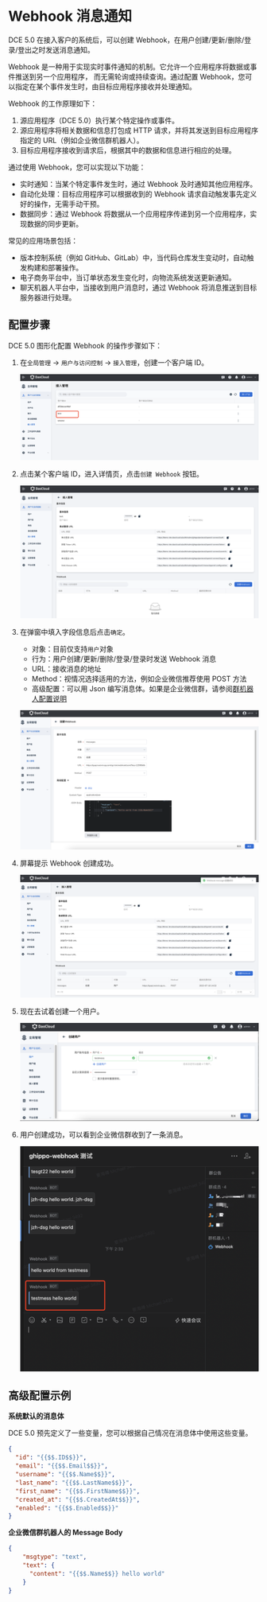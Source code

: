 # Webhook 消息通知

DCE 5.0 在接入客户的系统后，可以创建 Webhook，在用户创建/更新/删除/登录/登出之时发送消息通知。

Webhook 是一种用于实现实时事件通知的机制。它允许一个应用程序将数据或事件推送到另一个应用程序，
而无需轮询或持续查询。通过配置 Webhook，您可以指定在某个事件发生时，由目标应用程序接收并处理通知。

Webhook 的工作原理如下：

1. 源应用程序（DCE 5.0）执行某个特定操作或事件。
2. 源应用程序将相关数据和信息打包成 HTTP 请求，并将其发送到目标应用程序指定的 URL（例如企业微信群机器人）。
3. 目标应用程序接收到请求后，根据其中的数据和信息进行相应的处理。

通过使用 Webhook，您可以实现以下功能：

- 实时通知：当某个特定事件发生时，通过 Webhook 及时通知其他应用程序。
- 自动化处理：目标应用程序可以根据收到的 Webhook 请求自动触发事先定义好的操作，无需手动干预。
- 数据同步：通过 Webhook 将数据从一个应用程序传递到另一个应用程序，实现数据的同步更新。

常见的应用场景包括：

- 版本控制系统（例如 GitHub、GitLab）中，当代码仓库发生变动时，自动触发构建和部署操作。
- 电子商务平台中，当订单状态发生变化时，向物流系统发送更新通知。
- 聊天机器人平台中，当接收到用户消息时，通过 Webhook 将消息推送到目标服务器进行处理。

## 配置步骤

DCE 5.0 图形化配置 Webhook 的操作步骤如下：

1. 在`全局管理` -> `用户与访问控制` -> `接入管理`，创建一个客户端 ID。

    ![oem in](./images/webh01.png)

1. 点击某个客户端 ID，进入详情页，点击`创建 Webhook` 按钮。

    ![button](./images/webh02.png)

1. 在弹窗中填入字段信息后点击`确定`。

    - 对象：目前仅支持`用户`对象
    - 行为：用户创建/更新/删除/登录/登录时发送 Webhook 消息
    - URL：接收消息的地址
    - Method：视情况选择适用的方法，例如企业微信推荐使用 POST 方法
    - 高级配置：可以用 Json 编写消息体。如果是企业微信群，请参阅[群机器人配置说明](https://developer.work.weixin.qq.com/document/path/91770)

    ![fill](./images/webh03.png)

1. 屏幕提示 Webhook 创建成功。

    ![success](./images/webh04.png)

1. 现在去试着创建一个用户。

    ![create](./images/webh05.png)

1. 用户创建成功，可以看到企业微信群收到了一条消息。

    ![message](./images/webh06.png)

## 高级配置示例

**系统默认的消息体**

DCE 5.0 预先定义了一些变量，您可以根据自己情况在消息体中使用这些变量。

```json
{
  "id": "{{$$.ID$$}}",
  "email": "{{$$.Email$$}}",
  "username": "{{$$.Name$$}}",
  "last_name": "{{$$.LastName$$}}",
  "first_name": "{{$$.FirstName$$}}",
  "created_at": "{{$$.CreatedAt$$}}",
  "enabled": "{{$$.Enabled$$}}"
}
```

**企业微信群机器人的 Message Body**

```json
{
    "msgtype": "text",
    "text": {
      "content": "{{$$.Name$$}} hello world"
    }
}
```
